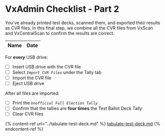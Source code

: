 # VxAdmin Checklist - Part 2

You've already printed test decks, scanned them, and exported their results as CVR files. In this final step, we combine all the CVR files from VxScan and VxCentralScan to confirm the results are correct.&#x20;

| Name | Date |
| ---- | ---- |

For **every** USB drive:

* [ ] Insert USB drive with the CVR file
* [ ] Select _`Import CVR Files`_ under the Tally tab
* [ ] Import the CVR file
* [ ] Eject USB drive

After all files are imported:

* [ ] Print the _`Unofficial Full Election Tally`_
* [ ] Confirm that the tallies are **four times** the Test Ballot Deck Tally
* [ ] Clear CVR files

{% content-ref url="../tabulate-test-deck.md" %}
[tabulate-test-deck.md](../tabulate-test-deck.md)
{% endcontent-ref %}
